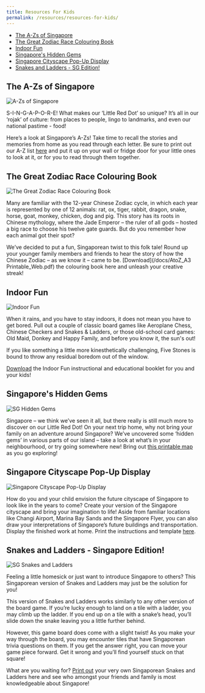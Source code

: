 ```yaml
---
title: Resources For Kids
permalink: /resources/resources-for-kids/
---
```


* [The A-Zs of Singapore](#azsingapore)
* [The Great Zodiac Race Colouring Book](#great-zodiac-race)
* [Indoor Fun](#indoor-fun)
* [Singapore's Hidden Gems](#sg-hidden-gems)
* [Singapore Cityscape Pop-Up Display](#sg-cityscape)
* [Snakes and Ladders - SG Edition!](#snakes-and-ladders)

## <a id="azsingapore"></a>The A-Zs of Singapore

![A-Zs of Singapore](/images/kids-resources/a-z-guide-coverimage.png)

S-I-N-G-A-P-O-R-E! What makes our ‘Little Red Dot’ so unique? It’s all in our ‘rojak’ of culture: from places to people, lingo to landmarks, and even our national pastime - food!

Here’s a look at Singapore’s A-Zs! Take time to recall the stories and memories from home as you read through each letter. Be sure to print out our A-Z list [here](https://drive.google.com/file/d/1xOEeKq1AhT3-rEJ78_PVcOHHzN_l5NWC/view?usp=sharing) and put it up on your wall or fridge door for your little ones to look at it, or for you to read through them together.


## <a id="great-zodiac-race"></a>The Great Zodiac Race Colouring Book

![The Great Zodiac Race Colouring Book](/images/kids-resources/great-zodia-race-coverimage.png)

Many are familiar with the 12-year Chinese Zodiac cycle, in which each year is represented by one of 12 animals: rat, ox, tiger, rabbit, dragon, snake, horse, goat, monkey, chicken, dog and pig. This story has its roots in Chinese mythology, where the Jade Emperor – the ruler of all gods – hosted a big race to choose his twelve gate guards. But do you remember how each animal got their spot?

We’ve decided to put a fun, Singaporean twist to this folk tale! Round up your younger family members and friends to hear the story of how the Chinese Zodiac – as we know it – came to be. [Download](/docs/AtoZ_A3 Printable_Web.pdf) the colouring book here and unleash your creative streak!


## <a id="indoor-fun"></a>Indoor Fun

![Indoor Fun](/images/kids-resources/indoor-fun.jpg)

When it rains, and you have to stay indoors, it does not mean you have to get bored. Pull out a couple of classic board games like Aeroplane Chess, Chinese Checkers and Snakes & Ladders,  or those old-school card games: Old Maid, Donkey and Happy Family, and before you know it, the sun's out!

If you like something a little more kinesthetically challenging, Five Stones is bound to throw any residual boredom out of the window.

[Download](/docs/Indoor_Fun.pdf) the Indoor Fun instructional and educational booklet for you and your kids!


## <a id="sg-hidden-gems"></a>Singapore's Hidden Gems

![SG Hidden Gems](/images/kids-resources/sg-hidden-gem-coverimage.png)

Singapore – we think we’ve seen it all, but there really is still much more to discover on our Little Red Dot! On your next trip home, why not bring your family on an adventure around Singapore? We’ve uncovered some ‘hidden gems’ in various parts of our island – take a look at what’s in your neighbourhood, or try going somewhere new! Bring out [this printable map](/docs/SG_Hidden_Gems_Printable_Map.pdf) as you go exploring!

## <a id="sg-cityscape"></a>Singapore Cityscape Pop-Up Display

![Singapore Cityscape Pop-Up Display](/images/kids-resources/sg-cityscape-popup.png)

How do you and your child envision the future cityscape of Singapore to look like in the years to come? Create your version of the Singapore cityscape and bring your imagination to life! Aside from familiar locations like Changi Airport, Marina Bay Sands and the Singapore Flyer, you can also draw your interpretations of Singapore’s future buildings and transportation. Display the finished work at home. Print the instructions and template [here](/docs/SGN-SingaporePopUpCraft.pdf).


## <a id="snakes-and-ladders"></a>Snakes and Ladders - Singapore Edition!

![SG Snakes and Ladders](/images/kids-resources/snakes-ladders-coverimage.png)

Feeling a little homesick or just want to introduce Singapore to others? This Singaporean version of Snakes and Ladders may just be the solution for you!

This version of Snakes and Ladders works similarly to any other version of the board game. If you’re lucky enough to land on a tile with a ladder, you may climb up the ladder. If you end up on a tile with a snake’s head, you’ll slide down the snake leaving you a little further behind.

However, this game board does come with a slight twist! As you make your way through the board, you may encounter tiles that have Singaporean trivia questions on them. If you get the answer right, you can move your game piece forward. Get it wrong and you’ll find yourself stuck on that square!

What are you waiting for? [Print out](/docs/Snakes_Ladders_Printable.pdf) your very own Singaporean Snakes and Ladders here and see who amongst your friends and family is most knowledgeable about Singapore!
